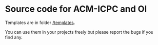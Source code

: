 Source code for ACM-ICPC and OI
======

Templates are in folder [/templates](https://github.com/boleynsu/acmicpc/tree/master/templates).

You can use them in your projects freely but please report the bugs if you find any.
